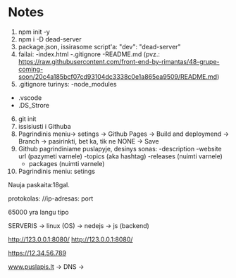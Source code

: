 # Notes

1. npm init -y
2. npm i -D dead-server
3. package.json, issirasome script'a:
   "dev": "dead-server"
4. failai:
   -index.html
   -.gitignore
   -README.md (pvz.: https://raw.githubusercontent.com/front-end-by-rimantas/48-grupe-coming-soon/20c4a185bcf07cd93104dc3338c0e1a865ea9509/README.md)
5. .gitignore turinys:
   -node_modules

-   .vscode
-   .DS_Strore

6. git init
7. issisiusti i Githuba
8. Pagrindinis meniu-> setings -> Github Pages -> Build and deploymend -> Branch -> pasirinkti, bet ka, tik ne NONE -> Save
9. Github pagrindiniame puslapyje, desinys sonas:
   -description
   -website url (pazymeti varnele)
   -topics (aka hashtag)
   -releases (nuimti varnele)
    - packages (nuimti varnele)
10. Pagrindinis meniu: setings

Nauja paskaita:18gal.

protokolas: //ip-adresas: port

65000 yra langu tipo

SERVERIS -> linux (OS) -> nedejs -> js (backend)

http://123.0.0.1:8080/
http://123.0.0.1:8080/

https://12.34.56.789

www.puslapis.lt -> DNS ->
